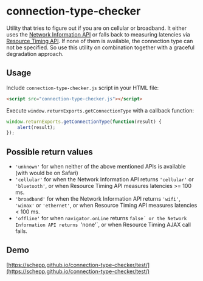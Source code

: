 # connection-type-checker

Utility that tries to figure out if you are on cellular or broadband. It either uses the [Network Information API](https://w3c.github.io/netinfo/) or falls back to measuring latencies via [Resource Timing API](http://www.w3.org/TR/resource-timing/). If none of them is available, the connection type can not be specified. So use this utility on combination together with a graceful degradation approach.

## Usage

Include `connection-type-checker.js` script in your HTML file:

```html
<script src="connection-type-checker.js"></script>
```

Execute `window.returnExports.getConnectionType` with a callback function:

```js
window.returnExports.getConnectionType(function(result) {
    alert(result);
});
```

## Possible return values

* `'unknown'` for when neither of the above mentioned APIs is available (with would be on Safari)
* `'cellular'` for when the Network Information API returns `'cellular'` or `'bluetooth'`, or when Resource Timing API measures latencies >= 100 ms.
* `'broadband'` for when the Network Information API returns `'wifi'`, `'wimax'` or `'ethernet'`, or when Resource Timing API measures latencies < 100 ms.
* `'offline'` for when `navigator.onLine` returns `false´ or the Network Information API returns `'none'`, or when Resource Timing AJAX call fails.

## Demo

[https://schepp.github.io/connection-type-checker/test/](https://schepp.github.io/connection-type-checker/test/)
